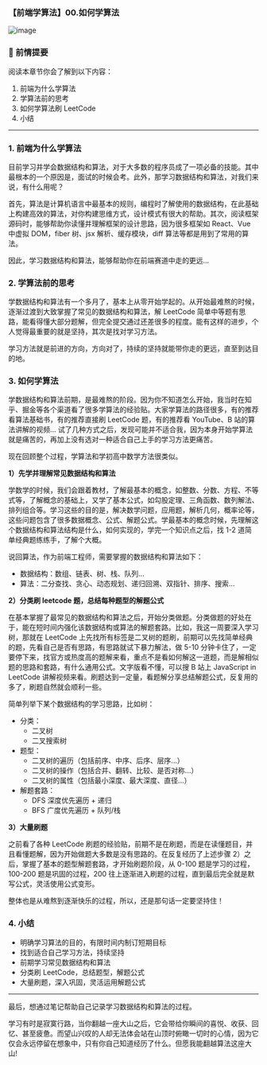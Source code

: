 ### 【前端学算法】00.如何学算法

![image](https://p9-juejin.byteimg.com/tos-cn-i-k3u1fbpfcp/d79c25493a05471da58f434fb74e57cb~tplv-k3u1fbpfcp-zoom-crop-mark:3024:3024:3024:1702.awebp?)

### 🐧 前情提要

阅读本章节你会了解到以下内容：

1.  前端为什么学算法
2.  学算法前的思考
3.  如何学算法刷 LeetCode
4.  小结

---

### 1. 前端为什么学算法

目前学习并学会数据结构和算法，对于大多数的程序员成了一项必备的技能。其中最根本的一个原因是，面试的时候会考。此外，那学习数据结构和算法，对我们来说，有什么用呢？

首先，算法是计算机语言中最基本的规则，编程时了解使用的数据结构，在此基础上构建高效的算法，对你构建思维方式，设计模式有很大的帮助。其次，阅读框架源码时，能够帮助你读懂并理解框架的设计思路，因为很多框架如 React、Vue 中虚拟 DOM，fiber 树、jsx 解析、缓存模块，diff 算法等都是用到了常用的算法。

因此，学习数据结构和算法，能够帮助你在前端赛道中走的更远...

### 2. 学算法前的思考

学数据结构和算法有一个多月了，基本上从零开始学起的。从开始最难熬的时候，逐渐过渡到大致掌握了常见的数据结构和算法，解 LeetCode 简单中等题有思路，能看得懂大部分题解，但完全提交通过还差很多的程度。能有这样的进步，个人觉得最重要的就是坚持，其次是找对学习方法。

学习方法就是前进的方向，方向对了，持续的坚持就能带你走的更远，直至到达目的地。

### 3. 如何学算法

学数据结构和算法前期，是最难熬的阶段。因为你不知道怎么开始，我当时在知乎、掘金等各个渠道看了很多学算法的经验贴。大家学算法的路径很多，有的推荐看算法基础书，有的推荐直接刷 LeetCode 题，有的推荐看 YouTube、B 站的算法讲解的视频... 试了几种方式之后，发现可能并不适合我，因为本身开始学算法就是痛苦的，再加上没有选对一种适合自己上手的学习方法更痛苦。

现在回顾整个过程，学算法和学初高中数学方法很类似。

**1）先学并理解常见数据结构和算法**

学数学的时候，我们会跟着教材，了解最基本的概念，如整数、分数、方程、不等式等，了解概念的基础上，又学了基本公式，如勾股定理、三角函数、数列解法、排列组合等。学习这些的目的是，解决数学问题，应用题，解析几何，概率论等，这些问题包含了很多数据概念、公式、解题公式。学最基本的概念时候，先理解这个数据结构和算法结构是什么，如何实现的，学完一个知识点之后，找 1-2 道简单经典题练练手，了解个大概。

说回算法，作为前端工程师，需要掌握的数据结构和算法如下：

- 数据结构：数组、链表、树、栈、队列...
- 算法：二分查找、贪心、动态规划、递归回溯、双指针、排序、搜索...

**2）分类刷 leetcode 题，总结每种题型的解题公式**

在基本掌握了最常见的数据结构和算法之后，开始分类做题。分类做题的好处在于，能在短时间内强化该数据结构或算法的解题套路。比如，我这一周要深入学习树，那就在 LeetCode 上先找所有标签是二叉树的题刷，前期可以先找简单经典的题，先看自己是否有思路，有思路就试下暴力解法，做 5-10 分钟卡住了，一定要停下来，找官方或热度高的题解来看，重点不是看如何解这一道题，而是解相似题的思路和套路，有什么通用公式。文字版看不懂，可以搜 B 站上 JavaScript in LeetCode 讲解视频来看。刷题达到一定量，看题解分享总结解题公式，反复用的多了，刷题自然就会顺利一些。

简单列举下某个数据结构的学习思路，比如树：

- 分类：
  - 二叉树
  - 二叉搜索树
- 题型：
  - 二叉树的遍历（包括前序、中序、后序、层序...）
  - 二叉树的操作（包括合并、翻转、比较、是否对称...）
  - 二叉树的属性（包括最小深度、最大深度、直径...）
- 解题套路：
  - DFS 深度优先遍历 + 递归
  - BFS 广度优先遍历 + 队列/栈

**3）大量刷题**

之前看了各种 LeetCode 刷题的经验贴，前期不是在刷题，而是在读懂题目，并且看懂题解，因为开始做题大多数是没有思路的。在反复经历了上述步骤 2）之后，掌握了基本的题型解题套路，才开始刷题阶段，从 0-100 题是学习的过程，100-200 题是巩固的过程，200 往上逐渐进入刷题的过程，直到最后完全就是默写公式，灵活使用公式变形。

整体也是从难熬到逐渐快乐的过程，所以，还是那句话一定要坚持住！

### 4. 小结

- 明确学习算法的目的，有限时间内制订短期目标
- 找到适合自己学习方法，持续坚持
- 前期学习常见数据结构和算法
- 分类刷 LeetCode，总结题型，解题公式
- 大量刷题，深入巩固，灵活运用解题公式

---

最后，想通过笔记帮助自己记录学习数据结构和算法的过程。

学习有时是寂寞行路，当你翻越一座大山之后，它会带给你瞬间的喜悦、收获、回忆、甚至疲惫。而望山兴叹的人却无法体会站在山顶时俯瞰一切时的心情，因为它仅会永远停留在想象中，只有你自己知道经历了什么。但愿我能翻越算法这座大山!
